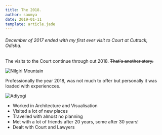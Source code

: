 ```yaml
---
title: The 2018.
author: saumya
date: 2019-01-11
template: article.jade
---
```


###### December of 2017 ended with my first ever visit to Court at Cuttack, Odisha. 

The visits to the Court continue through out 2018. ~~That's another story.~~

![Nilgiri Mountain](https://farm5.staticflickr.com/4898/46646647672_793d52dc42_h.jpg)

<span class="more">
    
Professionally the year 2018, was not much to offer but personally it was loaded with experiencces.

![Adiyogi](https://farm5.staticflickr.com/4893/45784108985_3d28ec3c4a_h.jpg)

 - Worked in Architecture and Visualisation
 - Visited a lot of new places
 - Travelled with almost no planning
 - Met with a lot of friends after 20 years, some after 30 years!
 - Dealt with Court and Lawyers 



[details]: long_story.html


